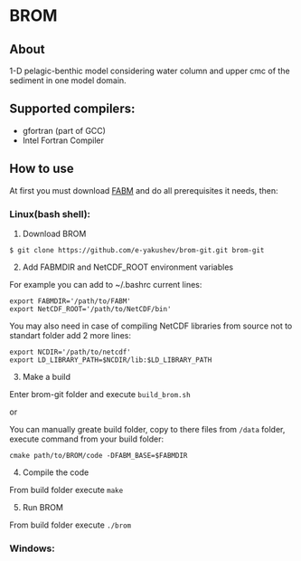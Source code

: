 # BROM
## About
1-D pelagic-benthic model considering water column and upper cmc of the sediment in one model domain.

## Supported compilers:
- gfortran (part of GCC)
- Intel Fortran Compiler

## How to use
At first you must download [FABM] and do all prerequisites it
needs, then:

### Linux(bash shell):
1. Download BROM

`$ git clone https://github.com/e-yakushev/brom-git.git brom-git`

2. Add FABMDIR and NetCDF_ROOT environment variables

For example you can add to ~/.bashrc current lines:

```
export FABMDIR='/path/to/FABM'
export NetCDF_ROOT='/path/to/NetCDF/bin'
```

You may also need in case of compiling NetCDF libraries from source not to standart folder add 2 more lines:

```
export NCDIR='/path/to/netcdf'
export LD_LIBRARY_PATH=$NCDIR/lib:$LD_LIBRARY_PATH
```
3. Make a build 

Enter brom-git folder and execute `build_brom.sh`

or

You can manually greate build folder, copy to there files from `/data` folder, execute command from your build folder: 

`cmake path/to/BROM/code -DFABM_BASE=$FABMDIR`

4. Compile the code

From build folder execute `make`

5. Run BROM

From build folder execute `./brom`

### Windows:

[FABM]:http://fabm.net

